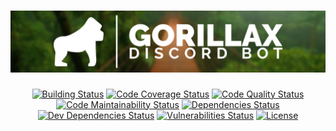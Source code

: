 # <img src="src/assets/banner.jpg"/>
<div align="center">
  <a title="Building Status" href="https://circleci.com/gh/GorillaxBot/Gorillax" target="_blank"><img src="https://img.shields.io/circleci/project/github/GorillaxBot/Gorillax.svg?style=flat-square" alt="Building Status"/></a>
  <a title="Code Coverage Status" href="https://codecov.io/gh/GorillaxBot/Gorillax" target="_blank"><img src="https://img.shields.io/codecov/c/gh/GorillaxBot/Gorillax.svg?style=flat-square" alt="Code Coverage Status"/></a>
  <a title="Code Quality Status" href="https://www.codacy.com/app/GorillaxBot/Gorillax?utm_source=github.com&amp;utm_medium=referral&amp;utm_content=GorillaxBot/Gorillax&amp;utm_campaign=Badge_Grade" target="_blank"><img src="https://img.shields.io/codacy/grade/ffee3a46666e45a3a6a509b86986706f.svg?style=flat-square" alt="Code Quality Status"/></a>
  <a title="Code Maintainability Status" href="https://codeclimate.com/github/GorillaxBot/Gorillax" target="_blank"><img src="https://img.shields.io/codeclimate/maintainability/GorillaxBot/Gorillax.svg?style=flat-square" alt="Code Maintainability Status"/></a>
  <a title="Dependencies Status" href="https://david-dm.org/GorillaxBot/Gorillax" target="_blank"><img src="https://img.shields.io/david/GorillaxBot/Gorillax.svg?style=flat-square" alt="Dependencies Status"/></a>
  <a title="Dev Dependencies Status" href="https://david-dm.org/GorillaxBot/Gorillax?type=dev" target="_blank"><img src="https://img.shields.io/david/dev/GorillaxBot/Gorillax.svg?style=flat-square" alt="Dev Dependencies Status"/></a>
  <a title="Vulnerabilities Status" href="https://snyk.io/test/github/GorillaxBot/Gorillax" target="_blank"><img src="https://img.shields.io/snyk/vulnerabilities/github/GorillaxBot/Gorillax.svg?style=flat-square" alt="Vulnerabilities Status"/></a>
  <a title="License" href="https://mit-license.org" target="_blank"><img src="https://img.shields.io/github/license/GorillaxBot/Gorillax.svg?style=flat-square" alt="License"/></a>
</div>
